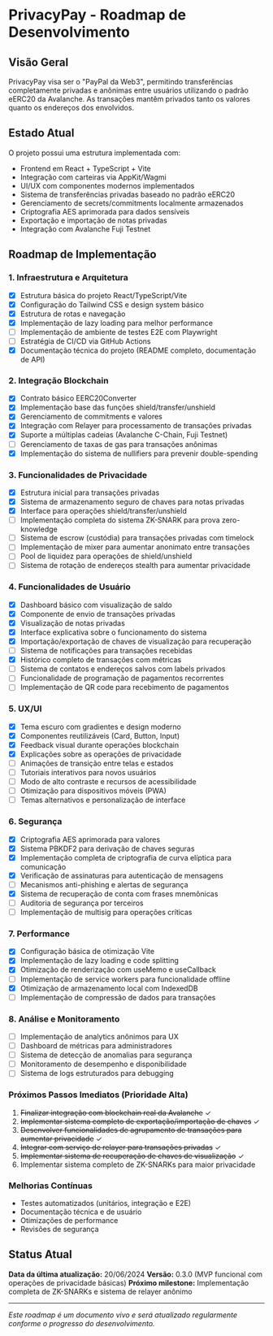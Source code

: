 # PrivacyPay - Roadmap de Desenvolvimento

## Visão Geral
PrivacyPay visa ser o "PayPal da Web3", permitindo transferências completamente privadas e anônimas entre usuários utilizando o padrão eERC20 da Avalanche. As transações mantêm privados tanto os valores quanto os endereços dos envolvidos.

## Estado Atual
O projeto possui uma estrutura implementada com:
- Frontend em React + TypeScript + Vite
- Integração com carteiras via AppKit/Wagmi
- UI/UX com componentes modernos implementados
- Sistema de transferências privadas baseado no padrão eERC20
- Gerenciamento de secrets/commitments localmente armazenados
- Criptografia AES aprimorada para dados sensíveis
- Exportação e importação de notas privadas
- Integração com Avalanche Fuji Testnet

## Roadmap de Implementação

### 1. Infraestrutura e Arquitetura
- [x] Estrutura básica do projeto React/TypeScript/Vite
- [x] Configuração do Tailwind CSS e design system básico
- [x] Estrutura de rotas e navegação
- [x] Implementação de lazy loading para melhor performance
- [ ] Implementação de ambiente de testes E2E com Playwright
- [ ] Estratégia de CI/CD via GitHub Actions
- [x] Documentação técnica do projeto (README completo, documentação de API)

### 2. Integração Blockchain
- [x] Contrato básico EERC20Converter
- [x] Implementação base das funções shield/transfer/unshield
- [x] Gerenciamento de commitments e valores
- [x] Integração com Relayer para processamento de transações privadas
- [x] Suporte a múltiplas cadeias (Avalanche C-Chain, Fuji Testnet)
- [ ] Gerenciamento de taxas de gas para transações anônimas
- [x] Implementação do sistema de nullifiers para prevenir double-spending

### 3. Funcionalidades de Privacidade
- [x] Estrutura inicial para transações privadas
- [x] Sistema de armazenamento seguro de chaves para notas privadas
- [x] Interface para operações shield/transfer/unshield
- [ ] Implementação completa do sistema ZK-SNARK para prova zero-knowledge
- [ ] Sistema de escrow (custódia) para transações privadas com timelock
- [ ] Implementação de mixer para aumentar anonimato entre transações
- [ ] Pool de liquidez para operações de shield/unshield
- [ ] Sistema de rotação de endereços stealth para aumentar privacidade

### 4. Funcionalidades de Usuário
- [x] Dashboard básico com visualização de saldo
- [x] Componente de envio de transações privadas
- [x] Visualização de notas privadas 
- [x] Interface explicativa sobre o funcionamento do sistema
- [x] Importação/exportação de chaves de visualização para recuperação
- [ ] Sistema de notificações para transações recebidas
- [x] Histórico completo de transações com métricas
- [ ] Sistema de contatos e endereços salvos com labels privados
- [ ] Funcionalidade de programação de pagamentos recorrentes
- [ ] Implementação de QR code para recebimento de pagamentos

### 5. UX/UI
- [x] Tema escuro com gradientes e design moderno
- [x] Componentes reutilizáveis (Card, Button, Input)
- [x] Feedback visual durante operações blockchain
- [x] Explicações sobre as operações de privacidade
- [ ] Animações de transição entre telas e estados
- [ ] Tutoriais interativos para novos usuários
- [ ] Modo de alto contraste e recursos de acessibilidade
- [ ] Otimização para dispositivos móveis (PWA)
- [ ] Temas alternativos e personalização de interface

### 6. Segurança
- [x] Criptografia AES aprimorada para valores
- [x] Sistema PBKDF2 para derivação de chaves seguras
- [x] Implementação completa de criptografia de curva elíptica para comunicação
- [x] Verificação de assinaturas para autenticação de mensagens
- [ ] Mecanismos anti-phishing e alertas de segurança
- [x] Sistema de recuperação de conta com frases mnemônicas
- [ ] Auditoria de segurança por terceiros
- [ ] Implementação de multisig para operações críticas

### 7. Performance
- [x] Configuração básica de otimização Vite
- [x] Implementação de lazy loading e code splitting
- [x] Otimização de renderização com useMemo e useCallback
- [ ] Implementação de service workers para funcionalidade offline
- [x] Otimização de armazenamento local com IndexedDB
- [ ] Implementação de compressão de dados para transações

### 8. Análise e Monitoramento
- [ ] Implementação de analytics anônimos para UX
- [ ] Dashboard de métricas para administradores
- [ ] Sistema de detecção de anomalias para segurança
- [ ] Monitoramento de desempenho e disponibilidade
- [ ] Sistema de logs estruturados para debugging

### Próximos Passos Imediatos (Prioridade Alta)
1. ~~Finalizar integração com blockchain real da Avalanche~~ ✓
2. ~~Implementar sistema completo de exportação/importação de chaves~~ ✓
3. ~~Desenvolver funcionalidades de agrupamento de transações para aumentar privacidade~~ ✓
4. ~~Integrar com serviço de relayer para transações privadas~~ ✓
5. ~~Implementar sistema de recuperação de chaves de visualização~~ ✓
6. Implementar sistema completo de ZK-SNARKs para maior privacidade

### Melhorias Contínuas
- Testes automatizados (unitários, integração e E2E)
- Documentação técnica e de usuário
- Otimizações de performance
- Revisões de segurança

## Status Atual
**Data da última atualização:** 20/06/2024
**Versão:** 0.3.0 (MVP funcional com operações de privacidade básicas)
**Próximo milestone:** Implementação completa de ZK-SNARKs e sistema de relayer anônimo

---
*Este roadmap é um documento vivo e será atualizado regularmente conforme o progresso do desenvolvimento.* 